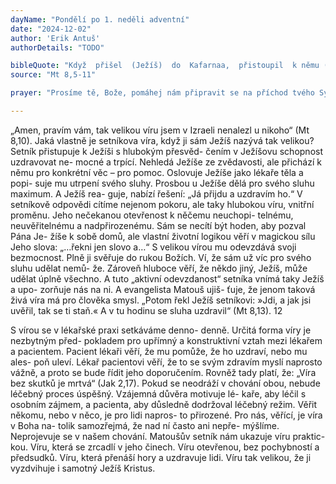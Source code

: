 ```yaml
---
dayName: "Pondělí po 1. neděli adventní"
date: "2024-12-02"
author: 'Erik Antuš'
authorDetails: "TODO"

bibleQuote: "Když  přišel  (Ježíš)  do  Kafarnaa,  přistoupil  k němu (jeden) setník s prosbou: „Pane, můj služebník leží doma ochrnulý a hrozně se trápí.“ (Ježíš) mu řekl: „Přijdu a uzdravím ho.“ Setník však odpověděl: „Pane, nezasloužím si, abys ve- šel do mého domu. Ale řekni jen slovo, a můj služebník bude uzdraven. Vždyť i já jsem člověk podřízený, ale mám pod sebou vojáky; řeknu jednomu: »jdi«, a jde, a jinému: »přijď«, a při- jde, a svému služebníkovi: »udělej to«, a udělá to.“ Když to Ježíš uslyšel, podivil se a řekl těm, kdo ho doprovázeli: „Amen, pravím vám: Ta- kovou víru jsem v izraelském národě  nenašel u nikoho. Ale říkám vám: Mnoho jich přijde od východu i od západu a zaujmou místo u stolu s Abrahámem, Izákem a Jakubem v nebeském království.“"
source: "Mt 8,5-11"

prayer: "Prosíme tě, Bože, pomáhej nám připravit se na příchod tvého Syna, aby nás, až přijde, našel, jak bdíme na modlitbách a s radostí na něho čekáme. Neboť on s tebou v jednotě Ducha Svatého…"

---
```


„Amen,  pravím vám, tak velikou víru jsem  v Izraeli nenalezl u nikoho“ (Mt 8,10).
Jaká vlastně je setníkova víra, když ji sám Ježíš nazývá tak velikou?
Setník přistupuje k Ježíši s hlubokým přesvěd- čením v Ježíšovu schopnost uzdravovat ne- mocné a trpící. Nehledá Ježíše ze zvědavosti, ale přichází k němu pro konkrétní věc – pro pomoc. Oslovuje Ježíše jako lékaře těla a popi- suje mu utrpení svého sluhy. Prosbou u Ježíše dělá pro svého sluhu maximum. A Ježíš rea- guje, nabízí řešení: „Já přijdu a uzdravím ho.“ V setníkově odpovědi cítíme nejenom pokoru, ale taky hlubokou víru, vnitřní proměnu. Jeho nečekanou otevřenost k něčemu neuchopi- telnému, neuvěřitelnému a nadpřirozenému. Sám se necítí být hoden, aby pozval Pána Je- žíše k sobě domů, ale vlastní životní logikou věří v magickou sílu Jeho slova: „…řekni jen slovo a…“ S velikou vírou mu odevzdává svoji bezmocnost. Plně ji svěřuje do rukou Božích. Ví, že sám už víc pro svého sluhu udělat nemů- že. Zároveň hluboce věří, že někdo jiný, Ježíš, může udělat úplně všechno. A tuto „aktivní odevzdanost“ setníka vnímá taky Ježíš a upo- zorňuje nás na ni. A evangelista Matouš ujiš- ťuje, že jenom taková živá víra má pro člověka smysl.
„Potom řekl Ježíš setníkovi: »Jdi, a jak jsi uvěřil, tak se ti staň.« A v tu hodinu se sluha uzdravil“ (Mt 8,13).
12
 
S vírou se v lékařské praxi setkáváme denno- denně. Určitá forma víry je nezbytným před- pokladem pro upřímný a konstruktivní vztah mezi lékařem a pacientem. Pacient lékaři věří, že mu pomůže, že ho uzdraví, nebo mu ales- poň uleví. Lékař pacientovi věří, že to se svým zdravím myslí naprosto vážně, a proto se bude řídit jeho doporučením. Rovněž tady platí, že:
„Víra bez skutků je mrtvá“ (Jak 2,17). Pokud se neodráží v chování obou, nebude léčebný proces úspěšný. Vzájemná důvěra motivuje lé- kaře, aby léčil s osobním zájmem, a pacienta, aby důsledně dodržoval léčebný režim.
Věřit někomu, nebo v něco, je pro lidi napros- to přirozené. Pro nás, věřící, je víra v Boha na- tolik samozřejmá, že nad ní často ani nepře- mýšlíme. Neprojevuje se v našem chování.
Matoušův setník nám ukazuje víru praktic- kou. Víru, která se zrcadlí v jeho činech. Víru otevřenou, bez pochybností a předsudků. Víru, která přenáší hory a uzdravuje lidi. Víru tak velikou, že ji vyzdvihuje i samotný Ježíš Kristus.
